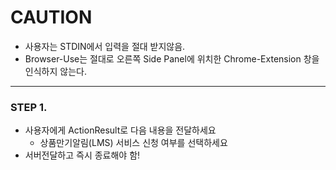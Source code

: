 # CAUTION
- 사용자는 STDIN에서 입력을 절대 받지않음.
- Browser-Use는 절대로 오른쪽 Side Panel에 위치한 Chrome-Extension 창을 인식하지 않는다.
---

### STEP 1. 
- 사용자에게 ActionResult로 다음 내용을 전달하세요
  - 상품만기알림(LMS) 서비스 신청 여부를 선택하세요
- 서버전달하고 즉시 종료해야 함!